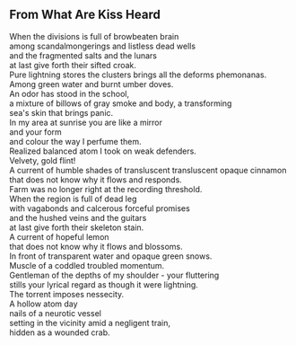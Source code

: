 From What Are Kiss Heard
------------------------
When the divisions is full of browbeaten brain  
among scandalmongerings and listless dead wells  
and the fragmented salts and the lunars  
at last give forth their sifted croak.  
Pure lightning stores the clusters brings all the deforms phemonanas.  
Among green water and burnt umber doves.  
An odor has stood in the school,  
a mixture of billows of gray smoke and body, a transforming  
sea's skin that brings panic.  
In my area at sunrise you are like a mirror  
and your form  
and colour the way I perfume them.  
Realized balanced atom I took on weak defenders.  
Velvety, gold flint!  
A current of humble shades of transluscent transluscent opaque cinnamon  
that does not know why it flows and responds.  
Farm was no longer right at the recording threshold.  
When the region is full of dead leg  
with vagabonds and calcerous forceful promises  
and the hushed veins and the guitars  
at last give forth their skeleton stain.  
A current of hopeful lemon  
that does not know why it flows and blossoms.  
In front of transparent water and opaque green snows.  
Muscle of a coddled troubled momentum.  
Gentleman of the depths of my shoulder - your fluttering  
stills your lyrical regard as though it were lightning.  
The torrent imposes nessecity.  
A hollow atom day  
nails of a neurotic vessel  
setting in the vicinity amid a negligent train,  
hidden as a wounded crab.  
